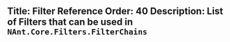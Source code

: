 Title: Filter Reference
Order: 40
Description: List of Filters that can be used in <code class="cs">NAnt.Core.Filters.FilterChains</code>
---